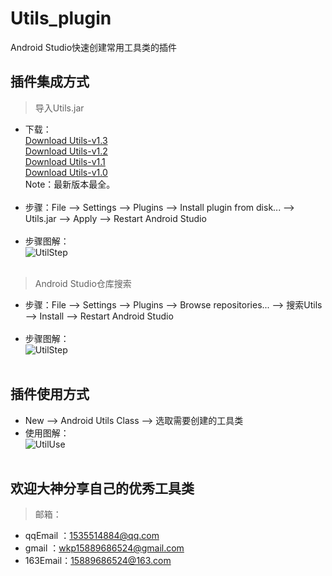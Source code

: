 # Utils_plugin   
Android Studio快速创建常用工具类的插件<br>
## 插件集成方式<br>
> 导入Utils.jar<br>
* 下载：<br/>
<a href="https://raw.githubusercontent.com/wkp111/Utils_plugin/master/Utils.jar">Download Utils-v1.3</a><br/>
<a href="https://d1n3kg4j1bkixe.cloudfront.net/files/9898/37688/Utils.jar?updateId=37688&pluginId=9898">Download Utils-v1.2</a><br/>
<a href="https://d1n3kg4j1bkixe.cloudfront.net/files/9898/37562/Utils.jar?updateId=37562&pluginId=9898">Download Utils-v1.1</a><br/>
<a href="https://d1n3kg4j1bkixe.cloudfront.net/files/9898/37505/Utils.jar?updateId=37505&pluginId=9898">Download Utils-v1.0</a><br/>
Note：最新版本最全。<br/><br/>
* 步骤：File --> Settings --> Plugins --> Install plugin from disk... --> Utils.jar --> Apply --> Restart Android Studio
<br><br>
* 步骤图解：<br>
![UtilStep](https://github.com/wkp111/Utils_plugin/blob/master/utils.gif "步骤图") 
<br><br>
> Android Studio仓库搜索<br>
* 步骤：File --> Settings --> Plugins --> Browse repositories... --> 搜索Utils --> Install --> Restart Android Studio<br><br>
* 步骤图解：<br>
![UtilStep](https://github.com/wkp111/Utils_plugin/blob/master/utils_re.gif "步骤图") <br><br>
## 插件使用方式<br>
* New --> Android Utils Class --> 选取需要创建的工具类<br>
* 使用图解：<br>
![UtilUse](https://github.com/wkp111/Utils_plugin/blob/master/utils_use.gif "使用图") <br><br>
## 欢迎大神分享自己的优秀工具类<br>
> 邮箱：<br>
* qqEmail ：1535514884@qq.com<br>
* gmail   ：wkp15889686524@gmail.com<br>
* 163Email：15889686524@163.com
